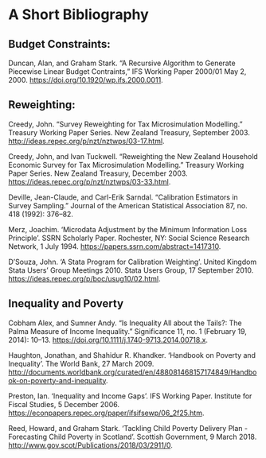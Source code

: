 # A Short Bibliography

## Budget Constraints:

Duncan, Alan, and Graham Stark. “A Recursive Algorithm to Generate Piecewise Linear Budget Contraints,” IFS Working Paper 2000/01 May 2, 2000. https://doi.org/10.1920/wp.ifs.2000.0011.

## Reweighting:

Creedy, John. “Survey Reweighting for Tax Microsimulation Modelling.” Treasury Working Paper Series. New Zealand Treasury, September 2003. http://ideas.repec.org/p/nzt/nztwps/03-17.html.

Creedy, John, and Ivan Tuckwell. “Reweighting the New Zealand Household Economic Survey for Tax Microsimulation Modelling.” Treasury Working Paper Series. New Zealand Treasury, December 2003. https://ideas.repec.org/p/nzt/nztwps/03-33.html.

Deville, Jean-Claude, and Carl-Erik Sarndal. “Calibration Estimators in Survey Sampling.” Journal of the American Statistical Association 87, no. 418 (1992): 376–82.

Merz, Joachim. ‘Microdata Adjustment by the Minimum Information Loss Principle’. SSRN Scholarly Paper. Rochester, NY: Social Science Research Network, 1 July 1994. https://papers.ssrn.com/abstract=1417310.

D’Souza, John. ‘A Stata Program for Calibration Weighting’. United Kingdom Stata Users’ Group Meetings 2010. Stata Users Group, 17 September 2010. https://ideas.repec.org/p/boc/usug10/02.html.



## Inequality and Poverty

Cobham Alex, and Sumner Andy. “Is Inequality All about the Tails?: The Palma Measure of Income Inequality.” Significance 11, no. 1 (February 19, 2014): 10–13. https://doi.org/10.1111/j.1740-9713.2014.00718.x.

Haughton, Jonathan, and Shahidur R. Khandker. ‘Handbook on Poverty and Inequality’. The World Bank, 27 March 2009. http://documents.worldbank.org/curated/en/488081468157174849/Handbook-on-poverty-and-inequality.

Preston, Ian. ‘Inequality and Income Gaps’. IFS Working Paper. Institute for Fiscal Studies, 5 December 2006. https://econpapers.repec.org/paper/ifsifsewp/06_2f25.htm.

Reed, Howard, and Graham Stark. ‘Tackling Child Poverty Delivery Plan - Forecasting Child Poverty in Scotland’. Scottish Government, 9 March 2018. http://www.gov.scot/Publications/2018/03/2911/0.
